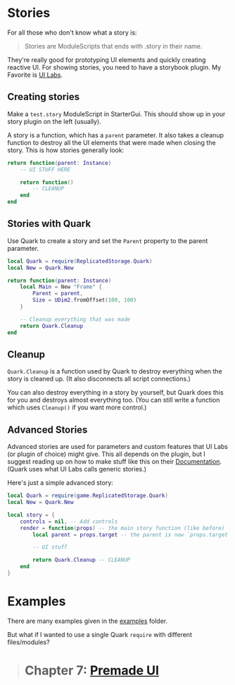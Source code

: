 # Stories

For all those who don't know what a story is:

> Stories are ModuleScripts that ends with .story in their name.

They're really good for prototyping UI elements and quickly creating reactive UI.
For showing stories, you need to have a storybook plugin.
My Favorite is [UI Labs](https://pepeeltoro41.github.io/ui-labs/).

## Creating stories

Make a `test.story` ModuleScript in StarterGui. This should show up in your story plugin on the left (usually).

A story is a function, which has a `parent` parameter. It also takes a cleanup function to destroy all the UI elements that were made when closing the story.
This is how stories generally look:

```lua
return function(parent: Instance)
    -- UI STUFF HERE

    return function()
        -- CLEANUP
    end
end
```

## Stories with Quark

Use Quark to create a story and set the `Parent` property to the parent parameter.

```lua
local Quark = require(ReplicatedStorage.Quark)
local New = Quark.New

return function(parent: Instance)
    local Main = New "Frame" {
        Parent = parent,
        Size = UDim2.fromOffset(100, 100)
    }

    -- Cleanup everything that was made
    return Quark.Cleanup
end
```

## Cleanup

`Quark.Cleanup` is a function used by Quark to destroy everything when the story is cleaned up. (It also disconnects all script connections.)

You can also destroy everything in a story by yourself, but Quark does this for you and destroys almost everything too. (You can still write a function which uses `Cleanup()` if you want more control.)

## Advanced Stories

Advanced stories are used for parameters and custom features that UI Labs (or plugin of choice) might give. This all depends on the plugin, but I suggest reading up on how to make stuff like this on their [Documentation](https://pepeeltoro41.github.io/ui-labs/docs/stories/advanced/generic.html). (Quark uses what UI Labs calls generic stories.)

Here's just a simple advanced story:

```lua
local Quark = require(game.ReplicatedStorage.Quark)
local New = Quark.New

local story = {
	controls = nil, -- Add controls
	render = function(props) -- the main story function (like before)
		local parent = props.target -- the parent is now `props.target`

		-- UI stuff

		return Quark.Cleanup -- CLEANUP
	end
}
```

# Examples

There are many examples given in the [examples](../src/examples/) folder.

But what if I wanted to use a single Quark `require` with different files/modules?

> # Chapter 7: [Premade UI](./7.PremadeUI.md)
